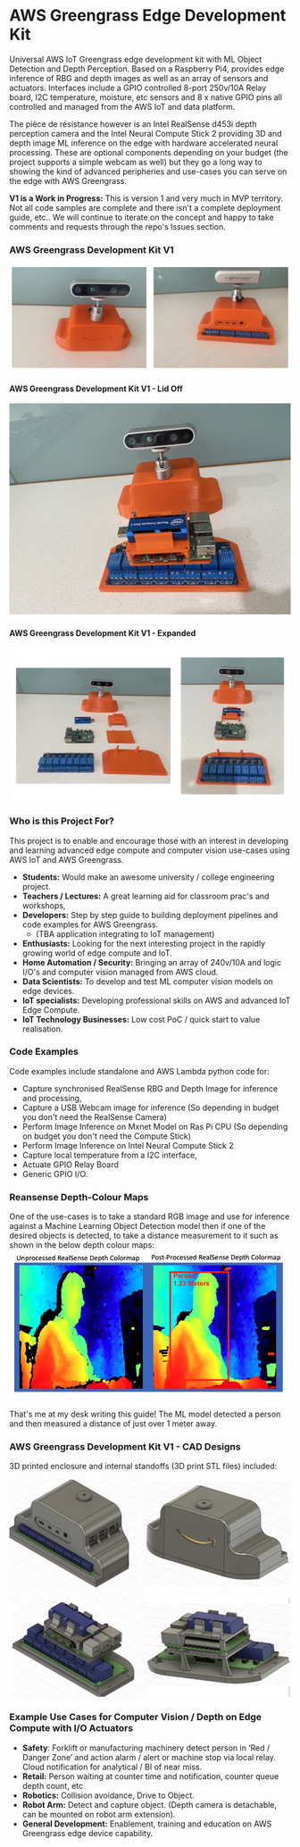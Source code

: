 # AWS Greengrass Edge Development Kit

Universal AWS IoT Greengrass edge development kit with ML Object Detection and Depth Perception. Based on a Raspberry Pi4, provides edge inference of RBG and depth images as well as an array of sensors and actuators. Interfaces include a GPIO controlled 8-port 250v/10A Relay board, I2C temperature, moisture, etc sensors and 8 x native GPIO pins all controlled and managed from the AWS IoT and data platform. 

The pièce de résistance however is an Intel RealSense d453i depth perception camera and the Intel Neural Compute Stick 2 providing 3D and depth image ML inference on the edge with hardware accelerated neural processing. These are optional components depending on your budget (the project supports a simple webcam as well) but they go a long way to showing the kind of advanced peripheries and use-cases you can serve on the edge with AWS Greengrass. 

**V1 is a Work in Progress:** This is version 1 and very much in MVP territory. Not all code samples are complete and there isn't a complete deployment guide, etc.. We will continue to iterate on the concept and happy to take comments and requests through the repo's Issues section. 

### AWS Greengrass Development Kit V1
![AWS Greengrass Development Kit V1](pics/v1/dev-kit-front-back.png)

#### AWS Greengrass Development Kit V1 - Lid Off
![AWS Greengrass Development Kit V1 - Lid Off](pics/v1/dev-kit-lid-off.png)

#### AWS Greengrass Development Kit V1 - Expanded
![AWS Greengrass Development Kit V1 - Expanded](pics/v1/dev-kit-expanded.png)

### Who is this Project For?
This project is to enable and encourage those with an interest in developing and learning advanced edge compute and computer vision use-cases using AWS IoT and AWS Greengrass.

* **Students:** Would make an awesome university / college engineering project.
* **Teachers / Lectures:** A great learning aid for classroom prac's and workshops,
* **Developers:** Step by step guide to building deployment pipelines and code examples for AWS Greengrass.
    * (TBA application integrating to IoT management)
* **Enthusiasts:** Looking for the next interesting project in the rapidly growing world of edge compute and IoT.
* **Home Automation / Security:** Bringing an array of 240v/10A and logic I/O's and computer vision managed from AWS cloud. 
* **Data Scientists:** To develop and test ML computer vision models on edge devices.
* **IoT specialists:** Developing professional skills on AWS and advanced IoT Edge Compute.
* **IoT Technology Businesses:** Low cost PoC / quick start to value realisation.

### Code Examples
Code examples include standalone and AWS Lambda python code for:
* Capture synchronised RealSense RBG and Depth Image for inference and processing,
* Capture a USB Webcam image for inference (So depending in budget you don't need the RealSense Camera)
* Perform Image Inference on Mxnet Model on Ras Pi CPU (So depending on budget you don't need the Compute Stick)
* Perform Image Inference on Intel Neural Compute Stick 2
* Capture local temperature from a I2C interface,
* Actuate GPIO Relay Board
* Generic GPIO I/O.

### Reansense Depth-Colour Maps

One of the use-cases is to take a standard RGB image and use for inference against a Machine Learning Object Detection model then if one of the desired objects is detected, to take a distance measurement to it such as shown in the below depth colour maps:  
![Realsense Colour maps](pics/realsense-colormaps.png)

That's me at my desk writing this guide! The ML model detected a person and then measured a distance of just over 1 meter away.

### AWS Greengrass Development Kit V1 - CAD Designs

3D printed enclosure and internal standoffs (3D print STL files) included:

![AWS Greengrass Development Kit V1 - CAD Front - Back](pics/v1/dev-kit-cad-front-back.png)

![AWS Greengrass Development Kit V1 - CAD Lid Off](pics/v1/dev-kit-cad-lid-off.png)

### Example Use Cases for Computer Vision / Depth on Edge Compute with I/O Actuators

* **Safety**: Forklift or manufacturing machinery detect person in ‘Red / Danger Zone’ and action alarm / alert or machine stop via local relay. Cloud notification for analytical / BI of near miss.
* **Retail:** Person waiting at counter time and notification, counter queue depth count, etc
* **Robotics:** Collision avoidance, Drive to Object.
* **Robot Arm:** Detect and capture object. (Depth camera is detachable, can be mounted on robot arm extension). 
* **General Development:** Enablement, training and education on AWS Greengrass edge device capability.



